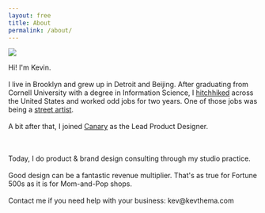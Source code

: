 ```yaml
---
layout: free
title: About
permalink: /about/
---
```


<article id="about" class="cf mb7-l mb5 w-100 ph2">
  <div class="cf">
    <div class="w-25">
      <div class="text-container tc50"></div>
    </div>
  </div>
    <section class="fn fl-ns w-50-ns w-100">
        <div class="fn fl-ns w-50-l w-two-thirds">
            <img src="{{site.baseurl}}/assets/img/me.jpg" class="pr4">
        </div> 
        <div class="fn fl-ns w-50-l w-one-third">
            <p> </p>
        </div> 
    </section>
    <section class="fn fl-ns w-50-ns w-100 ">
        <div class="w-50-l w-100 fl">
            <p class="mt0-ns f5 lh-copy pr4-l pr0 mb0 f-standard"> 
                Hi! I'm Kevin.<br><br> I live in Brooklyn and grew up in Detroit and Beijing. After graduating from Cornell University with a degree in Information Science, I <a class="underline black" href="{{site.baseurl}}/vignettes/">hitchhiked</a> across the United States and worked odd jobs for two years. One of those jobs was being a <a class="underline black" href="{{site.baseurl}}/streetart/">street artist</a>.<br><br>
                A bit after that, I joined <a class="underline black" href="https://canary.is/how-it-works/">Canary</a> as the Lead Product Designer.
            </p>
        </div>
        <div class="w-50-l w-100 fl">
            <p class="mt0 f5 lh-copy f-standard"> 
                <span class="db-l dn"><br></span><br>
                Today, I do product & brand design consulting through my studio practice. 
                <br><br>Good design can be a fantastic revenue multiplier. That's as true for Fortune 500s as it is for Mom-and-Pop shops.
                <br><br> Contact me if you need help with your business: kev@kevthema.com
                <br><br>
            </p>
        </div>
    </section>
    
</article>
